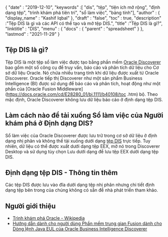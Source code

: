 {
  "date" : "2019-12-10",
  "keywords" :[ "dis", "tệp", "tiện ích mở rộng", "định dạng tệp", "trình khám phá tiên tri", "sổ làm việc", "bảng tính"],
  "author" : {
    "display_name" : "Kashif Iqbal"
},
  "draft" : "false",
  "toc" : true,
  "description" :"Tệp DIS là gì và các API có thể tạo và mở tệp DIS.",
  "title" :"Tệp DIS là gì?",
  "linktitle" : "DIS",
  "menu" : {
    "docs" : {
      "parent" : "spreadsheet"
}
},
  "lastmod" : "2021-11-29"
}

## Tệp DIS là gì?

Tệp DIS là một tệp sổ làm việc được tạo bằng phần mềm [Oracle Discoverer](https://docs.oracle.com/cd/E28389_01/bi.1111/b40107/overview.htm) bao gồm một số công cụ để truy vấn, báo cáo và phân tích dữ liệu cho Cơ sở dữ liệu Oracle. Nó chứa nhiều trang tính khi dữ liệu được xuất từ Oracle Discoverer. Oracle tiếp thị Discoverer như một sản phẩm Business Intelligence (BI) được sử dụng để báo cáo và phân tích, hoạt động như một phần của [Oracle Fusion Middleware](https://docs.oracle.com/cd/E28280_01/bi.1111/b40108/toc .htm) bộ. Theo mặc định, Oracle Discoverer không lưu dữ liệu báo cáo ở định dạng tệp DIS.

## Làm cách nào để tải xuống Sổ làm việc của Người khám phá ở Định dạng DIS?

Sổ làm việc của Oracle Discoverer được lưu trữ trong cơ sở dữ liệu ở định dạng nhị phân và không thể tải xuống dưới dạng [tệp DIS](https://forums.oracle.com/ords/apexds/post/can-i-download-all-discoverer-workbooks-to-my-computer-4127) trực tiếp. Tuy nhiên, dữ liệu có thể được xuất dưới dạng tệp EEX, mở nó trong Discoverer Desktop và sử dụng tùy chọn Lưu dưới dạng để lưu tệp EEX dưới dạng tệp DIS.

## Định dạng tệp DIS - Thông tin thêm

Các tệp DIS được lưu vào đĩa dưới dạng tệp nhị phân nhưng chi tiết định dạng tệp bên trong của chúng không có sẵn để nhà phát triển tham khảo.

## Người giới thiệu

* [Trình khám phá Oracle - Wikipedia](https://en.wikipedia.org/wiki/Oracle_Discoverer)
* [Hướng dẫn dành cho người dùng Phần mềm trung gian Fusion dành cho Dòng lệnh Java EUL của Oracle Business Intelligence Discoverer](https://docs.oracle.com/cd/E28280_01/bi.1111/b40108/toc.htm)

